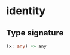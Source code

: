 # identity

## Type signature

<!-- prettier-ignore-start -->
```typescript
(x: any) => any
```
<!-- prettier-ignore-end -->
